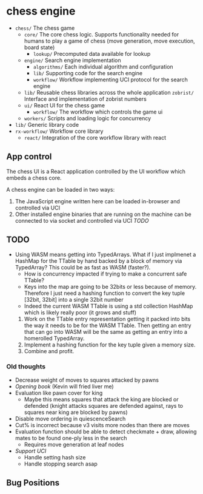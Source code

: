 # chess engine

- `chess/` The chess game
  - `core/` The core chess logic. Supports functionality needed for humans to play a game of chess (move generation, move execution, board state)
    - `lookup/` Precomputed data available for lookup
  - `engine/` Search engine implementation
    - `algorithms/` Each individual algorithm and configuration
    - `lib/` Supporting code for the search engine
    - `workflow/` Workflow implementing UCI protocol for the search engine
  - `lib/` Reusable chess libraries across the whole application
    `zobrist/` Interface and implementation of zobrist numbers
  - `ui/` React UI for the chess game
    - `workflow/` The workflow which controls the game ui
  - `workers/` Scripts and loading logic for concurrency
- `lib/` Generic library code
- `rx-workflow/` Workflow core library
  - `react/` Integration of the core workflow library with react

## App control

The chess UI is a React application controlled by the UI workflow which embeds a chess core.

A chess engine can be loaded in two ways:
1. The JavaScript engine written here can be loaded in-browser and controlled via UCI
2. Other installed engine binaries that are running on the machine can be connected to via socket and controlled via UCI *TODO*

## TODO

- Using WASM means getting into TypedArrays. What if I just implmenet a HashMap
  for the TTable by hand backed by a block of memory via TypedArray? This could be as fast as WASM (faster?).
    - How is concurrency impacted if trying to make a concurrent safe TTable?
  - Keys into the map are going to be 32bits or less because of memory. Therefore I just need a hashing function to convert the key tuple [32bit, 32bit] into a single 32bit number
  - Indeed the current WASM TTable is using a std collection HashMap which is likely really poor (it grows and stuff)
  1. Work on the TTable entry representation getting it packed into bits the way
  it needs to be for the WASM TTable. Then getting an entry that can go into WASM will be the same as getting an entry into a homerolled TypedArray.
  2. Implement a hashing function for the key tuple given a memory size.
  3. Combine and profit.


### Old thoughts

- Decrease weight of moves to squares attacked by pawns
- *Opening book* (Kevin will fried liver me)
- Evaluation like pawn cover for king
  - Maybe this means squares that attack the king are blocked or defended (knight attacks squares are defended against, rays to squares near king are blocked by pawns)
- Disable move ordering in quiescenceSearch
- Cut% is incorrect because v3 visits more nodes than there are moves
- Evaluation function should be able to detect checkmate + draw, allowing mates to be found one-ply less in the search
  - Requires move generation at leaf nodes
- *Support UCI*
  - Handle setting hash size
  - Handle stopping search asap

## Bug Positions
